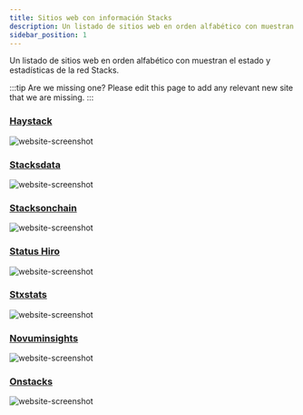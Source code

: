 ```yaml
---
title: Sitios web con información Stacks
description: Un listado de sitios web en orden alfabético con muestran el estado y estadísticas de la red Stacks.
sidebar_position: 1
---
```


Un listado de sitios web en orden alfabético con muestran el estado y estadísticas de la red Stacks.

:::tip Are we missing one?
Please edit this page to add any relevant new site that we are missing.
:::

### [Haystack](https://haystack.tools/mempool)

![website-screenshot](/img/sh_haystacks.png)

### [Stacksdata](https://stacksdata.info/)

![website-screenshot](/img/sh_stacksdata.png)

### [Stacksonchain](https://stacksonchain.com)

![website-screenshot](/img/sh_stacksonchain.png)

### [Status Hiro](https://status.hiro.so/)

![website-screenshot](/img/sh_statushiro.png)

### [Stxstats](https://www.stxstats.co/)

![website-screenshot](/img/sh_stxstats.png)

### [Novuminsights](https://stacks.novuminsights.com/health)

![website-screenshot](/img/sh_novuminsights.png)

### [Onstacks](https://app.onstacks.com/)

![website-screenshot](/img/sh_onstacks.png)
